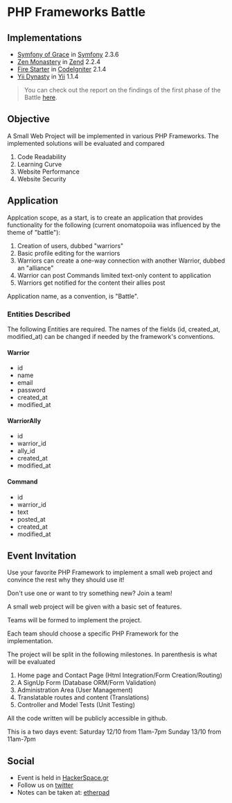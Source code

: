 # PHP Frameworks Battle


## Implementations

* [Symfony of Grace](https://github.com/php-frameworks-battle/symfony-of-grace) in [Symfony](http://symfony.com/) 2.3.6
* [Zen Monastery](https://github.com/php-frameworks-battle/zen-monastery) in [Zend](http://framework.zend.com/) 2.2.4
* [Fire Starter](https://github.com/php-frameworks-battle/firestarter) in [CodeIgniter](http://ellislab.com/codeigniter) 2.1.4
* [Yii Dynasty](https://github.com/php-frameworks-battle/yii-dynasty) in [Yii](http://www.yiiframework.com/) 1.1.4

> You can check out the report on the findings of the first phase of the Battle [here](https://github.com/php-frameworks-battle/README/blob/master/report.md).


## Objective

A Small Web Project will be implemented in various PHP Frameworks.
The implemented solutions will be evaluated and compared   

1. Code Readability
1. Learning Curve
1. Website Performance
1. Website Security

## Application

Applcation scope, as a start, is to create an application that provides functionality for the following (current onomatopoiia was influenced by the theme of "battle"):

1. Creation of users, dubbed "warriors"
1. Basic profile editing for the warriors
1. Warriors can create a one-way connection with another Warrior, dubbed an "alliance"
1. Warrior can post Commands limited text-only content to application
1. Warriors get notified for the content their allies post

Application name, as a convention, is "Battle".

### Entities Described
The following Entities are required. 
The names of the fields (id, created_at, modified_at) can be changed if needed by the framework's conventions.  

#### Warrior
* id
* name
* email
* password
* created_at
* modified_at


#### WarriorAlly
* id
* warrior_id
* ally_id
* created_at
* modified_at



#### Command
* id
* warrior_id
* text
* posted_at
* created_at
* modified_at


## Event Invitation
Use your favorite PHP Framework to implement a small web project and convince the rest why they should use it!

Don't use one or want to try something new? Join a team!


A small web project will be given with a basic set of features.

Teams will be formed to implement the project.

Each team should choose a specific PHP Framework for the implementation.


The project will be split in the following milestones. In parenthesis is what will be evaluated

1. Home page and Contact Page (Html Integration/Form Creation/Routing)
1. A SignUp Form (Database ORM/Form Validation)
1. Administration Area (User Management)
1. Translatable routes and content (Translations)
1. Controller and Model Tests (Unit Testing)


All the code written will be publicly accessible in github.

This is a two days event:
Saturday 12/10 from 11am-7pm Sunday 13/10 from 11am-7pm


## Social

* Event is held in [HackerSpace.gr](http://hackerspace.gr/wiki/PHP_Frameworks_Hackathon)
* Follow us on [twitter](https://twitter.com/php_fw_battle)
* Notes can be taken at: [etherpad](http://pad.hackerspace.gr/p/phpframeworksbattle)

